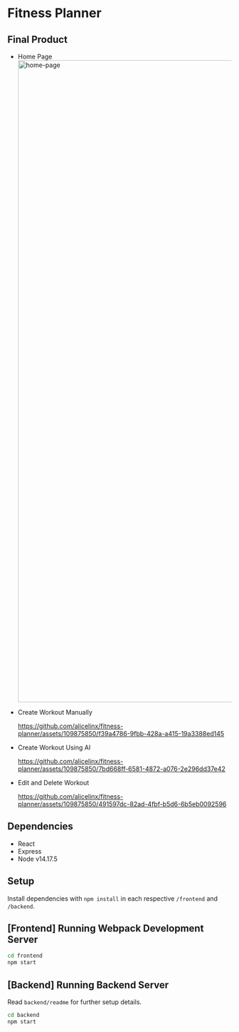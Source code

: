# Fitness Planner


## Final Product

- Home Page
  <img width="1440" alt="home-page" src="https://github.com/alicelinx/fitness-planner/assets/109875850/c593f5d0-e708-48eb-b923-2a4c71529304">

- Create Workout Manually
  
  https://github.com/alicelinx/fitness-planner/assets/109875850/f39a4786-9fbb-428a-a415-19a3388ed145

- Create Workout Using AI
  
  https://github.com/alicelinx/fitness-planner/assets/109875850/7bd668ff-6581-4872-a076-2e296dd37e42

- Edit and Delete Workout
  
  https://github.com/alicelinx/fitness-planner/assets/109875850/491597dc-82ad-4fbf-b5d6-6b5eb0092596



## Dependencies

- React
- Express
- Node v14.17.5

## Setup

Install dependencies with `npm install` in each respective `/frontend` and `/backend`.

## [Frontend] Running Webpack Development Server

```sh
cd frontend
npm start
```

## [Backend] Running Backend Server

Read `backend/readme` for further setup details.

```sh
cd backend
npm start
```
